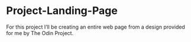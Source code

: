 # Project-Landing-Page
For this project I’ll be creating an entire web page from a design provided for me by The Odin Project.